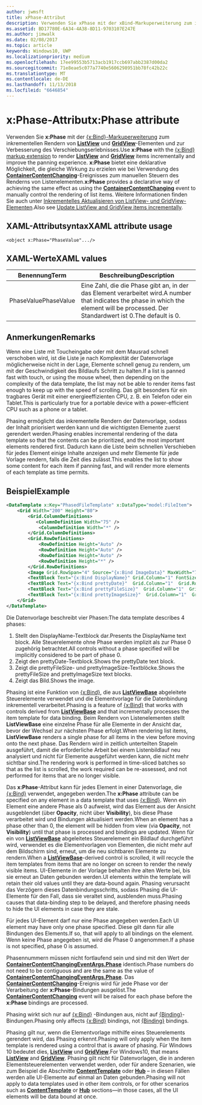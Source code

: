 ```yaml
---
author: jwmsft
title: xPhase-Attribut
description: Verwenden Sie xPhase mit der xBind-Markuperweiterung zum inkrementellen Rendern von ListView- und GridView-Elementen und zur Verbesserung des Verschiebens.
ms.assetid: BD17780E-6A34-4A38-8D11-9703107E247E
ms.author: jimwalk
ms.date: 02/08/2017
ms.topic: article
keywords: Windows10, UWP
ms.localizationpriority: medium
ms.openlocfilehash: 17ee99553b5713acb1917ccb697abb2387d00da2
ms.sourcegitcommit: 71e8eae5c077a7740e5606298951bb78fc42b22c
ms.translationtype: MT
ms.contentlocale: de-DE
ms.lasthandoff: 11/13/2018
ms.locfileid: "6646854"
---
```

# <a name="xphase-attribute"></a><span data-ttu-id="d4508-104">x:Phase-Attribut</span><span class="sxs-lookup"><span data-stu-id="d4508-104">x:Phase attribute</span></span>


<span data-ttu-id="d4508-105">Verwenden Sie **x:Phase** mit der [{x:Bind}-Markuperweiterung](x-bind-markup-extension.md) zum inkrementellen Rendern von [**ListView**](https://msdn.microsoft.com/library/windows/apps/br242878) und [**GridView**](https://msdn.microsoft.com/library/windows/apps/br242705)-Elementen und zur Verbesserung des Verschiebungserlebnisses.</span><span class="sxs-lookup"><span data-stu-id="d4508-105">Use **x:Phase** with the [{x:Bind} markup extension](x-bind-markup-extension.md) to render [**ListView**](https://msdn.microsoft.com/library/windows/apps/br242878) and [**GridView**](https://msdn.microsoft.com/library/windows/apps/br242705) items incrementally and improve the panning experience.</span></span> <span data-ttu-id="d4508-106">**x:Phase** bietet eine deklarative Möglichkeit, die gleiche Wirkung zu erzielen wie bei Verwendung des [**ContainerContentChanging**](https://msdn.microsoft.com/library/windows/apps/dn298914)-Ereignisses zum manuellen Steuern des Renderns von Listenelementen.</span><span class="sxs-lookup"><span data-stu-id="d4508-106">**x:Phase** provides a declarative way of achieving the same effect as using the [**ContainerContentChanging**](https://msdn.microsoft.com/library/windows/apps/dn298914) event to manually control the rendering of list items.</span></span> <span data-ttu-id="d4508-107">Weitere Informationen finden Sie auch unter [Inkrementelles Aktualisieren von ListView- und GridView-Elementen](../debug-test-perf/optimize-gridview-and-listview.md#update-items-incrementally).</span><span class="sxs-lookup"><span data-stu-id="d4508-107">Also see [Update ListView and GridView items incrementally](../debug-test-perf/optimize-gridview-and-listview.md#update-items-incrementally).</span></span>

## <a name="xaml-attribute-usage"></a><span data-ttu-id="d4508-108">XAML-Attributsyntax</span><span class="sxs-lookup"><span data-stu-id="d4508-108">XAML attribute usage</span></span>


``` syntax
<object x:Phase="PhaseValue".../>
```

## <a name="xaml-values"></a><span data-ttu-id="d4508-109">XAML-Werte</span><span class="sxs-lookup"><span data-stu-id="d4508-109">XAML values</span></span>


| <span data-ttu-id="d4508-110">Benennung</span><span class="sxs-lookup"><span data-stu-id="d4508-110">Term</span></span> | <span data-ttu-id="d4508-111">Beschreibung</span><span class="sxs-lookup"><span data-stu-id="d4508-111">Description</span></span> |
|------|-------------|
| <span data-ttu-id="d4508-112">PhaseValue</span><span class="sxs-lookup"><span data-stu-id="d4508-112">PhaseValue</span></span> | <span data-ttu-id="d4508-113">Eine Zahl, die die Phase gibt an, in der das Element verarbeitet wird.</span><span class="sxs-lookup"><span data-stu-id="d4508-113">A number that indicates the phase in which the element will be processed.</span></span> <span data-ttu-id="d4508-114">Der Standardwert ist 0.</span><span class="sxs-lookup"><span data-stu-id="d4508-114">The default is 0.</span></span> | 

## <a name="remarks"></a><span data-ttu-id="d4508-115">Anmerkungen</span><span class="sxs-lookup"><span data-stu-id="d4508-115">Remarks</span></span>

<span data-ttu-id="d4508-116">Wenn eine Liste mit Toucheingabe oder mit dem Mausrad schnell verschoben wird, ist die Liste je nach Komplexität der Datenvorlage möglicherweise nicht in der Lage, Elemente schnell genug zu rendern, um mit der Geschwindigkeit des Bildlaufs Schritt zu halten.</span><span class="sxs-lookup"><span data-stu-id="d4508-116">If a list is panned fast with touch, or using the mouse wheel, then depending on the complexity of the data template, the list may not be able to render items fast enough to keep up with the speed of scrolling.</span></span> <span data-ttu-id="d4508-117">Das gilt besonders für ein tragbares Gerät mit einer energieeffizienten CPU, z. B. ein Telefon oder ein Tablet.</span><span class="sxs-lookup"><span data-stu-id="d4508-117">This is particularly true for a portable device with a power-efficient CPU such as a phone or a tablet.</span></span>

<span data-ttu-id="d4508-118">Phasing ermöglicht das inkrementelle Rendern der Datenvorlage, sodass der Inhalt priorisiert werden kann und die wichtigsten Elemente zuerst gerendert werden.</span><span class="sxs-lookup"><span data-stu-id="d4508-118">Phasing enables incremental rendering of the data template so that the contents can be prioritized, and the most important elements rendered first.</span></span> <span data-ttu-id="d4508-119">Dadurch kann die Liste beim schnellen Verschieben für jedes Element einige Inhalte anzeigen und mehr Elemente für jede Vorlage rendern, falls die Zeit dies zulässt.</span><span class="sxs-lookup"><span data-stu-id="d4508-119">This enables the list to show some content for each item if panning fast, and will render more elements of each template as time permits.</span></span>

## <a name="example"></a><span data-ttu-id="d4508-120">Beispiel</span><span class="sxs-lookup"><span data-stu-id="d4508-120">Example</span></span>

```xml
<DataTemplate x:Key="PhasedFileTemplate" x:DataType="model:FileItem">
    <Grid Width="200" Height="80">
        <Grid.ColumnDefinitions>
           <ColumnDefinition Width="75" />
            <ColumnDefinition Width="*" />
        </Grid.ColumnDefinitions>
        <Grid.RowDefinitions>
            <RowDefinition Height="Auto" />
            <RowDefinition Height="Auto" />
            <RowDefinition Height="Auto" />
            <RowDefinition Height="*" />
        </Grid.RowDefinitions>
        <Image Grid.RowSpan="4" Source="{x:Bind ImageData}" MaxWidth="70" MaxHeight="70" x:Phase="3"/>
        <TextBlock Text="{x:Bind DisplayName}" Grid.Column="1" FontSize="12"/>
        <TextBlock Text="{x:Bind prettyDate}"  Grid.Column="1"  Grid.Row="1" FontSize="12" x:Phase="1"/>
        <TextBlock Text="{x:Bind prettyFileSize}"  Grid.Column="1"  Grid.Row="2" FontSize="12" x:Phase="2"/>
        <TextBlock Text="{x:Bind prettyImageSize}"  Grid.Column="1"  Grid.Row="3" FontSize="12" x:Phase="2"/>
    </Grid>
</DataTemplate>
```

<span data-ttu-id="d4508-121">Die Datenvorlage beschreibt vier Phasen:</span><span class="sxs-lookup"><span data-stu-id="d4508-121">The data template describes 4 phases:</span></span>

1.  <span data-ttu-id="d4508-122">Stellt den DisplayName-Textblock dar.</span><span class="sxs-lookup"><span data-stu-id="d4508-122">Presents the DisplayName text block.</span></span> <span data-ttu-id="d4508-123">Alle Steuerelemente ohne Phase werden implizit als zur Phase 0 zugehörig betrachtet.</span><span class="sxs-lookup"><span data-stu-id="d4508-123">All controls without a phase specified will be implicitly considered to be part of phase 0.</span></span>
2.  <span data-ttu-id="d4508-124">Zeigt den prettyDate-Textblock.</span><span class="sxs-lookup"><span data-stu-id="d4508-124">Shows the prettyDate text block.</span></span>
3.  <span data-ttu-id="d4508-125">Zeigt die prettyFileSize- und prettyImageSize-Textblöcke.</span><span class="sxs-lookup"><span data-stu-id="d4508-125">Shows the prettyFileSize and prettyImageSize text blocks.</span></span>
4.  <span data-ttu-id="d4508-126">Zeigt das Bild.</span><span class="sxs-lookup"><span data-stu-id="d4508-126">Shows the image.</span></span>

<span data-ttu-id="d4508-127">Phasing ist eine Funktion von [{x:Bind}](x-bind-markup-extension.md), die aus [**ListViewBase**](https://msdn.microsoft.com/library/windows/apps/br242879) abgeleitete Steuerelemente verwendet und die Elementvorlage für die Datenbindung inkrementell verarbeitet.</span><span class="sxs-lookup"><span data-stu-id="d4508-127">Phasing is a feature of [{x:Bind}](x-bind-markup-extension.md) that works with controls derived from [**ListViewBase**](https://msdn.microsoft.com/library/windows/apps/br242879) and that incrementally processes the item template for data binding.</span></span> <span data-ttu-id="d4508-128">Beim Rendern von Listenelementen stellt **ListViewBase** eine einzelne Phase für alle Elemente in der Ansicht dar, bevor der Wechsel zur nächsten Phase erfolgt.</span><span class="sxs-lookup"><span data-stu-id="d4508-128">When rendering list items, **ListViewBase** renders a single phase for all items in the view before moving onto the next phase.</span></span> <span data-ttu-id="d4508-129">Das Rendern wird in zeitlich unterteilten Stapeln ausgeführt, damit die erforderliche Arbeit bei einem Listenbildlauf neu analysiert und nicht für Elemente ausgeführt werden kann, die nicht mehr sichtbar sind.</span><span class="sxs-lookup"><span data-stu-id="d4508-129">The rendering work is performed in time-sliced batches so that as the list is scrolled, the work required can be re-assessed, and not performed for items that are no longer visible.</span></span>

<span data-ttu-id="d4508-130">Das **x:Phase**-Attribut kann für jedes Element in einer Datenvorlage, die [{x:Bind}](x-bind-markup-extension.md) verwendet, angegeben werden.</span><span class="sxs-lookup"><span data-stu-id="d4508-130">The **x:Phase** attribute can be specified on any element in a data template that uses [{x:Bind}](x-bind-markup-extension.md).</span></span> <span data-ttu-id="d4508-131">Wenn ein Element eine andere Phase als 0 aufweist, wird das Element aus der Ansicht ausgeblendet (über **Opacity**, nicht über **Visibility**), bis diese Phase verarbeitet wird und Bindungen aktualisiert werden.</span><span class="sxs-lookup"><span data-stu-id="d4508-131">When an element has a phase other than 0, the element will be hidden from view (via **Opacity**, not **Visibility**) until that phase is processed and bindings are updated.</span></span> <span data-ttu-id="d4508-132">Wenn für ein von [**ListViewBase**](https://msdn.microsoft.com/library/windows/apps/br242879) abgeleitetes Steuerelement ein Bildlauf durchgeführt wird, verwendet es die Elementvorlagen von Elementen, die nicht mehr auf dem Bildschirm sind, erneut, um die neu sichtbaren Elemente zu rendern.</span><span class="sxs-lookup"><span data-stu-id="d4508-132">When a [**ListViewBase**](https://msdn.microsoft.com/library/windows/apps/br242879)-derived control is scrolled, it will recycle the item templates from items that are no longer on screen to render the newly visible items.</span></span> <span data-ttu-id="d4508-133">UI-Elemente in der Vorlage behalten ihre alten Werte bei, bis sie erneut an Daten gebunden werden.</span><span class="sxs-lookup"><span data-stu-id="d4508-133">UI elements within the template will retain their old values until they are data-bound again.</span></span> <span data-ttu-id="d4508-134">Phasing verursacht das Verzögern dieses Datenbindungsschritts, sodass Phasing die UI-Elemente für den Fall, dass sie veraltet sind, ausblenden muss.</span><span class="sxs-lookup"><span data-stu-id="d4508-134">Phasing causes that data-binding step to be delayed, and therefore phasing needs to hide the UI elements in case they are stale.</span></span>

<span data-ttu-id="d4508-135">Für jedes UI-Element darf nur eine Phase angegeben werden.</span><span class="sxs-lookup"><span data-stu-id="d4508-135">Each UI element may have only one phase specified.</span></span> <span data-ttu-id="d4508-136">Diese gilt dann für alle Bindungen des Elements.</span><span class="sxs-lookup"><span data-stu-id="d4508-136">If so, that will apply to all bindings on the element.</span></span> <span data-ttu-id="d4508-137">Wenn keine Phase angegeben ist, wird die Phase 0 angenommen.</span><span class="sxs-lookup"><span data-stu-id="d4508-137">If a phase is not specified, phase 0 is assumed.</span></span>

<span data-ttu-id="d4508-138">Phasennummern müssen nicht fortlaufend sein und sind mit den Wert der [**ContainerContentChangingEventArgs.Phase**](https://msdn.microsoft.com/library/windows/apps/dn298493) identisch.</span><span class="sxs-lookup"><span data-stu-id="d4508-138">Phase numbers do not need to be contiguous and are the same as the value of [**ContainerContentChangingEventArgs.Phase**](https://msdn.microsoft.com/library/windows/apps/dn298493).</span></span> <span data-ttu-id="d4508-139">Das [**ContainerContentChanging**](https://msdn.microsoft.com/library/windows/apps/dn298914)-Ereignis wird für jede Phase vor der Verarbeitung der **x:Phase**-Bindungen ausgelöst.</span><span class="sxs-lookup"><span data-stu-id="d4508-139">The [**ContainerContentChanging**](https://msdn.microsoft.com/library/windows/apps/dn298914) event will be raised for each phase before the **x:Phase** bindings are processed.</span></span>

<span data-ttu-id="d4508-140">Phasing wirkt sich nur auf [{x:Bind}](x-bind-markup-extension.md) -Bindungen aus, nicht auf [{Binding}](binding-markup-extension.md)-Bindungen.</span><span class="sxs-lookup"><span data-stu-id="d4508-140">Phasing only affects [{x:Bind}](x-bind-markup-extension.md) bindings, not [{Binding}](binding-markup-extension.md) bindings.</span></span>

<span data-ttu-id="d4508-141">Phasing gilt nur, wenn die Elementvorlage mithilfe eines Steuerelements gerendert wird, das Phasing erkennt.</span><span class="sxs-lookup"><span data-stu-id="d4508-141">Phasing will only apply when the item template is rendered using a control that is aware of phasing.</span></span> <span data-ttu-id="d4508-142">Für Windows 10 bedeutet dies, [**ListView**](https://msdn.microsoft.com/library/windows/apps/br242878) und [**GridView**](https://msdn.microsoft.com/library/windows/apps/br242705).</span><span class="sxs-lookup"><span data-stu-id="d4508-142">For Windows10, that means [**ListView**](https://msdn.microsoft.com/library/windows/apps/br242878) and [**GridView**](https://msdn.microsoft.com/library/windows/apps/br242705).</span></span> <span data-ttu-id="d4508-143">Phasing gilt nicht für Datenvorlagen, die in anderen Elementsteuerelementen verwendet werden, oder für andere Szenarien, wie zum Beispiel die Abschnitte [**ContentTemplate**](https://msdn.microsoft.com/library/windows/apps/br209369) oder [**Hub**](https://msdn.microsoft.com/library/windows/apps/dn251843) – in diesen Fällen werden alle UI-Elemente auf einmal an Daten gebunden.</span><span class="sxs-lookup"><span data-stu-id="d4508-143">Phasing will not apply to data templates used in other item controls, or for other scenarios such as [**ContentTemplate**](https://msdn.microsoft.com/library/windows/apps/br209369) or [**Hub**](https://msdn.microsoft.com/library/windows/apps/dn251843) sections—in those cases, all the UI elements will be data bound at once.</span></span>


